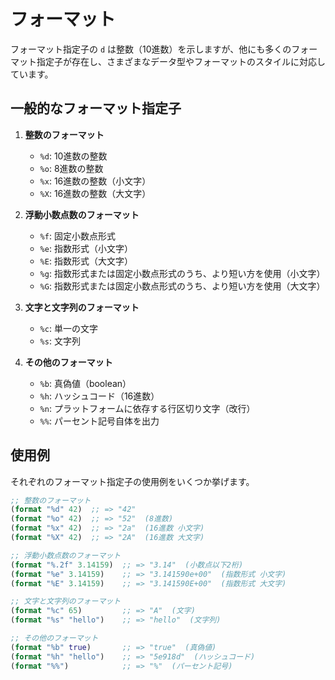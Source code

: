 # フォーマット

フォーマット指定子の `d` は整数（10進数）を示しますが、他にも多くのフォーマット指定子が存在し、さまざまなデータ型やフォーマットのスタイルに対応しています。

## 一般的なフォーマット指定子

1. **整数のフォーマット**
   - `%d`: 10進数の整数
   - `%o`: 8進数の整数
   - `%x`: 16進数の整数（小文字）
   - `%X`: 16進数の整数（大文字）

2. **浮動小数点数のフォーマット**
   - `%f`: 固定小数点形式
   - `%e`: 指数形式（小文字）
   - `%E`: 指数形式（大文字）
   - `%g`: 指数形式または固定小数点形式のうち、より短い方を使用（小文字）
   - `%G`: 指数形式または固定小数点形式のうち、より短い方を使用（大文字）

3. **文字と文字列のフォーマット**
   - `%c`: 単一の文字
   - `%s`: 文字列

4. **その他のフォーマット**
   - `%b`: 真偽値（boolean）
   - `%h`: ハッシュコード（16進数）
   - `%n`: プラットフォームに依存する行区切り文字（改行）
   - `%%`: パーセント記号自体を出力

## 使用例

それぞれのフォーマット指定子の使用例をいくつか挙げます。

```clojure
;; 整数のフォーマット
(format "%d" 42)  ;; => "42"
(format "%o" 42)  ;; => "52"  (8進数)
(format "%x" 42)  ;; => "2a"  (16進数 小文字)
(format "%X" 42)  ;; => "2A"  (16進数 大文字)

;; 浮動小数点数のフォーマット
(format "%.2f" 3.14159)  ;; => "3.14"  (小数点以下2桁)
(format "%e" 3.14159)    ;; => "3.141590e+00"  (指数形式 小文字)
(format "%E" 3.14159)    ;; => "3.141590E+00"  (指数形式 大文字)

;; 文字と文字列のフォーマット
(format "%c" 65)         ;; => "A"  (文字)
(format "%s" "hello")    ;; => "hello"  (文字列)

;; その他のフォーマット
(format "%b" true)       ;; => "true"  (真偽値)
(format "%h" "hello")    ;; => "5e918d"  (ハッシュコード)
(format "%%")            ;; => "%"  (パーセント記号)
```
